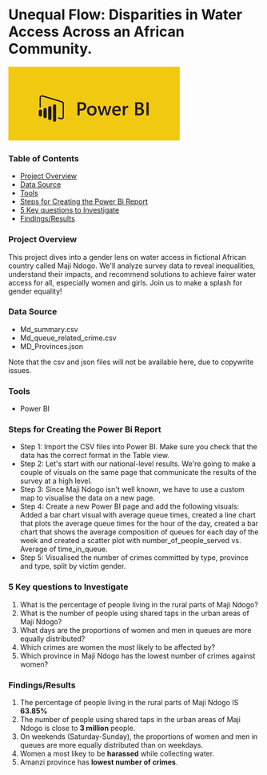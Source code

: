 # Unequal Flow: Disparities in Water Access Across an African Community.

![Power BI](https://github.com/Ndivhoniswani/Data-Visualization-with-Power-BI/blob/main/Power%20Bi%20Image.png)

### Table of Contents
- [Project Overview](#Project-Overview)
- [Data Source](#Data-Source)
- [Tools](#Tools)
- [Steps for Creating the Power Bi Report](#Steps-for-Creating-the-Power-Bi-Report)
- [ 5 Key questions to Investigate](#5-Key-questions-to-Investigate)
- [Findings/Results](#Findings/Results)

### Project Overview
This project dives into a gender lens on water access in fictional African country called Maji Ndogo. We'll analyze survey data to reveal inequalities, understand their impacts, and recommend solutions to achieve fairer water access for all, especially women and girls. Join us to make a splash for gender equality!

### Data Source
- Md_summary.csv
- Md_queue_related_crime.csv
- MD_Provinces.json
  
Note that the csv and json files will not be available here, due to copywrite issues.

### Tools
- Power BI

### Steps for Creating the Power Bi Report
- Step 1: Import the CSV files into Power BI. Make sure you check that the data has the correct format in the Table view.
- Step 2: Let's start with our national-level results. We're going to make a couple of visuals on the same page that communicate the results of the survey at a high level.
- Step 3: Since Maji Ndogo isn't well known, we have to use a custom map to visualise the data on a new page.
- Step 4: Create a new Power BI page and add the following visuals: Added a bar chart visual with average queue times, created a line chart that plots the average queue times for the hour of the day, created a bar chart that shows the average composition of queues for each day of the week and created a scatter plot with number_of_people_served vs. Average of time_in_queue.
- Step 5: Visualised the number of crimes committed by type, province and type, split by victim gender.

### 5 Key questions to Investigate
1. What is the percentage of people living in the rural parts of Maji Ndogo?
2. What is the number of people using shared taps in the urban areas of Maji Ndogo?
3. What days are the proportions of women and men in queues are more equally distributed?
4. Which crimes are women the most likely to be affected by?
5. Which province in Maji Ndogo has the lowest number of crimes against women?

### Findings/Results
1. The percentage of people living in the rural parts of Maji Ndogo IS **63.85%**
2. The number of people using shared taps in the urban areas of Maji Ndogo is close to **3 million** people.
3. On weekends (Saturday-Sunday), the proportions of women and men in queues are more equally distributed than on weekdays.
4. Women a most likey to be **harassed** while collecting water.
5. Amanzi province has **lowest number of crimes**.
   
